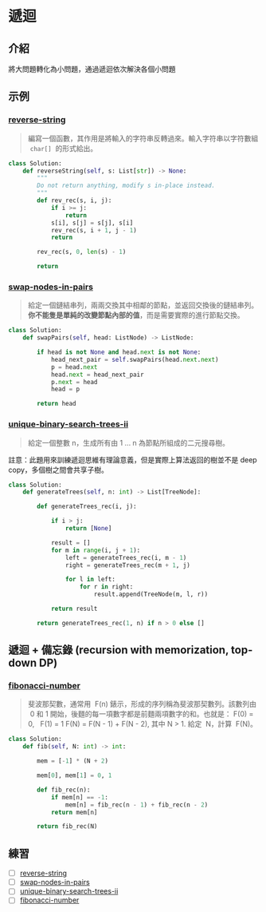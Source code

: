 # 遞迴

## 介紹

將大問題轉化為小問題，通過遞迴依次解決各個小問題

## 示例

### [reverse-string](https://leetcode.com/problems/reverse-string/)

> 編寫一個函數，其作用是將輸入的字符串反轉過來。輸入字符串以字符數組  `char[]`  的形式給出。

```Python
class Solution:
    def reverseString(self, s: List[str]) -> None:
        """
        Do not return anything, modify s in-place instead.
        """
        def rev_rec(s, i, j):
            if i >= j:
                return
            s[i], s[j] = s[j], s[i]
            rev_rec(s, i + 1, j - 1)
            return

        rev_rec(s, 0, len(s) - 1)

        return
```

### [swap-nodes-in-pairs](https://leetcode.com/problems/swap-nodes-in-pairs/)

> 給定一個鏈結串列，兩兩交換其中相鄰的節點，並返回交換後的鏈結串列。
> **你不能隻是單純的改變節點內部的值**，而是需要實際的進行節點交換。

```Python
class Solution:
    def swapPairs(self, head: ListNode) -> ListNode:

        if head is not None and head.next is not None:
            head_next_pair = self.swapPairs(head.next.next)
            p = head.next
            head.next = head_next_pair
            p.next = head
            head = p

        return head
```

### [unique-binary-search-trees-ii](https://leetcode.com/problems/unique-binary-search-trees-ii/)

> 給定一個整數 n，生成所有由 1 ... n 為節點所組成的二元搜尋樹。

註意：此題用來訓練遞迴思維有理論意義，但是實際上算法返回的樹並不是 deep copy，多個樹之間會共享子樹。

```Python
class Solution:
    def generateTrees(self, n: int) -> List[TreeNode]:

        def generateTrees_rec(i, j):

            if i > j:
                return [None]

            result = []
            for m in range(i, j + 1):
                left = generateTrees_rec(i, m - 1)
                right = generateTrees_rec(m + 1, j)

                for l in left:
                    for r in right:
                        result.append(TreeNode(m, l, r))

            return result

        return generateTrees_rec(1, n) if n > 0 else []
```

## 遞迴 + 備忘錄 (recursion with memorization, top-down DP)

### [fibonacci-number](https://leetcode.com/problems/fibonacci-number/)

> 斐波那契數，通常用  F(n) 錶示，形成的序列稱為斐波那契數列。該數列由  0 和 1 開始，後麵的每一項數字都是前麵兩項數字的和。也就是：
> F(0) = 0,   F(1) = 1
> F(N) = F(N - 1) + F(N - 2), 其中 N > 1.
> 給定  N，計算  F(N)。

```Python
class Solution:
    def fib(self, N: int) -> int:

        mem = [-1] * (N + 2)

        mem[0], mem[1] = 0, 1

        def fib_rec(n):
            if mem[n] == -1:
                mem[n] = fib_rec(n - 1) + fib_rec(n - 2)
            return mem[n]

        return fib_rec(N)
```

## 練習

- [ ] [reverse-string](https://leetcode.com/problems/reverse-string/)
- [ ] [swap-nodes-in-pairs](https://leetcode.com/problems/swap-nodes-in-pairs/)
- [ ] [unique-binary-search-trees-ii](https://leetcode.com/problems/unique-binary-search-trees-ii/)
- [ ] [fibonacci-number](https://leetcode.com/problems/fibonacci-number/)
